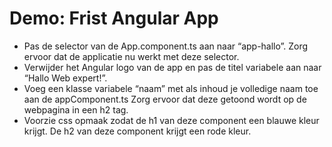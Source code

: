 # Demo: Frist Angular App
- Pas de selector van de App.component.ts aan naar “app-hallo”. Zorg ervoor dat de applicatie nu werkt met deze selector.
- Verwijder het Angular logo van de app en pas de titel variabele aan naar “Hallo Web expert!”.
- Voeg een klasse variabele “naam” met als inhoud je volledige naam toe aan de appComponent.ts Zorg ervoor dat deze getoond wordt op de webpagina in een h2 tag.
- Voorzie css opmaak zodat de h1 van deze component een blauwe kleur krijgt. De h2 van deze component krijgt een rode kleur.